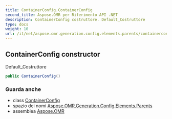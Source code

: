 ```yaml
---
title: ContainerConfig.ContainerConfig
second_title: Aspose.OMR per Riferimento API .NET
description: ContainerConfig costruttore. Default_Costruttore
type: docs
weight: 10
url: /it/net/aspose.omr.generation.config.elements.parents/containerconfig/containerconfig/
---
```

## ContainerConfig constructor

Default_Costruttore

```csharp
public ContainerConfig()
```

### Guarda anche

* class [ContainerConfig](../)
* spazio dei nomi [Aspose.OMR.Generation.Config.Elements.Parents](../../containerconfig/)
* assemblea [Aspose.OMR](../../../)


